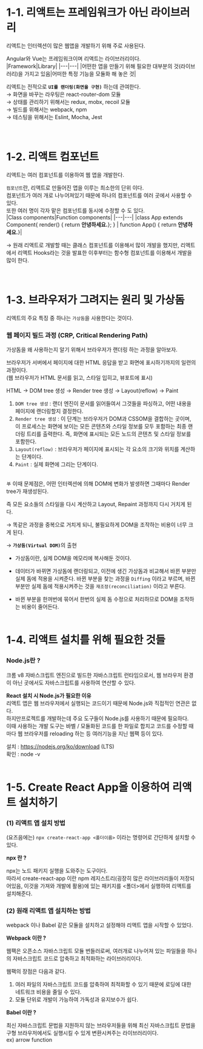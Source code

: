 # 1-1. 리액트는 프레임워크가 아닌 라이브러리
리액트는 인터렉션이 많은 웹앱을 개발하기 위해 주로 사용된다.

Angular와 Vue는 프레임워크이며 리액트는 라이브러리이다.      
|Framework|Library|
|---|---|
|어떤한 앱을 만들기 위해 필요한 대부분의 것(라이브러리)을 가지고 있음|어떠한 특정 기능을 모듈화 해 놓은 것| 

리액트는 전적으로 <b>`UI를 랜더링(화면을 구현)`</b> 하는데 관여한다.   
&rarr; 화면을 바꾸는 라우팅은 react-router-dom 모듈   
&rarr; 상태를 관리하기 위해서는 redux, mobx, recoil 모듈   
&rarr; 빌드를 위해서는 webpack, npm   
&rarr; 테스팅을 위해서는 Eslint, Mocha, Jest   
<br><br>

# 1-2. 리액트 컴포넌트 
리액트는 여러 컴포넌트를 이용하여 웹 앱을 개발한다.   

`컴포넌트`란, 리액트로 만들어진 앱을 이루는 최소한의 단위 이다.   
컴포넌트가 여러 개로 나누어져있기 때문에 하나의 컴포넌트를 여러 곳에서 사용할 수 있다.   
또한 여러 명이 각자 맡은 컴포넌트를 동시에 수정할 수 도 있다.    
|Class components|Function components|
|---|---|
|class App extends Component{ render() { return <b>안녕하세요.</b>}; } | function App() { return <b>안녕하세요.</b>}|   

&rarr; 원래 리액트로 개발할 때는 클래스 컴포넌트를 이용해서 많이 개발을 했지만, 리액트에서 리액트 Hooks라는 것을 발표한 이후부터는 함수형 컴포넌트를 이용해서 개발을 많이 한다.    
<br><br>

# 1-3. 브라우저가 그려지는 원리 및 가상돔 
리엑트의 주요 특징 중 하나는 `가상돔`을 사용한다는 것이다.   

### 웹 페이지 빌드 과정 (CRP, Critical Rendering Path)
가상돔을 왜 사용하는지 알기 위해서 브라우저가 랜더링 하는 과정을 알아보자.   

브라우저가 서버에서 페이지에 대한 HTML 응답을 받고 화면에 표시하기까지의 일련의 과정이다.   
(웹 브라우저가 HTML 문서를 읽고, 스타일 입히고, 뷰포트에 표시)


HTML &rarr; DOM tree 생성 &rarr; Render tree 생성 &rarr; Layout(reflow) &rarr; Paint  

1. `DOM tree 생성` : 랜더 엔진이 문서를 읽어들여서 그것들을 파싱하고, 어떤 내용을 페이지에 랜더링할지 결정한다.    
2. `Render tree 생성` : 이 단계는 브라우저가 DOM과 CSSOM을 결합하는 곳이며, 이 프로세스는 화면에 보이는 모든 콘텐츠와 스타일 정보를 모두 포함하는 최종 랜더링 트리를 출력한다. 즉, 화면에 표시되는 모든 노드의 콘텐츠 및 스타일 정보를 포함한다.   
3. `Layout(reflow)` : 브라우저가 페이지에 표시되는 각 요소의 크기와 위치를 계산하는 단계이다.    
4. `Paint` : 실제 화면에 그리는 단계이다.    

<br>
𖤐 이때 문제점은, 어떤 인터렉션에 의해 DOM에 변화가 발생하면 그때마다 Render tree가 재생성된다.   

즉 모든 요소들의 스타일을 다시 계산하고 Layout, Repaint 과정까지 다시 거치게 된다.   

&rarr; 똑같은 과정을 중복으로 거치게 되니, 불필요하게 DOM을 조작하는 비용이 너무 크게 된다.  

&rarr; <b>`가상돔(Virtual DOM)`</b>의 출현   

- 가상돔이란, 실제 DOM을 메모리에 복사해둔 것이다.     

- 데이터가 바뀌면 가상돔에 랜더링되고, 이전에 생긴 가상돔과 비교해서 바뀐 부분만 실제 돔에 적용을 시켜준다. 바뀐 부분을 찾는 과정을 `Diffing` 이라고 부르며, 바뀐 부분만 실제 돔에 적용시켜주는 것을 `재조정(reconciliation)` 이라고 부른다.  

- 바뀐 부분을 한꺼번에 묶어서 한번의 실제 돔 수정으로 처리하므로 DOM을 조작하는 비용이 줄어든다. 
<br><br>

# 1-4. 리액트 설치를 위해 필요한 것들 
### Node.js란 ?
크롬 v8 자바스크립트 엔진으로 빌드한 자바스크립트 런타임으로서, 웹 브라우저 환경이 아닌 곳에서도 자바스크립트를 사용하여 연산할 수 있다.    

<b> React 설치 시 Node.js가 필요한 이유 </b>  
리액트 앱은 웹 브라우저에서 실행되는 코드이기 때문에 Node.js와 직접적인 연관은 없다.    
하지만프로젝트를 개발하는데 주요 도구들이 Node.js를 사용하기 때문에 필요하다.    
이때 사용하는 개발 도구는 바벨 / 모듈화된 코드를 한 파일로 합치고 코드를 수정할 때 마다 웹 브라우저를 reloading 하는 등 여러기능을 지닌 웹팩 등이 있다.  


설치 : https://nodejs.org/ko/download   (LTS)   
확인 : node -v
<br><br>

# 1-5. Create React App을 이용하여 리액트 설치하기 
### (1) 리액트 앱 설치 방법 
(요즈음에는) `npx create-react-app <폴더이름>` 이라는 명령어로 간단하게 설치할 수 있다. 

<b> npx 란 ? </b>

npx는 노드 패키지 실행을 도와주는 도구이다.    
따라서 create-react-app 이란 npm 레지스트리(굉장히 많은 라이브러리들이 저장되어있음, 이것을 가져와 개발에 활용)에 있는 패키지를 <폴더>에서 실행하여 리액트를 설치해준다. 

### (2) 원래 리액트 앱 설치하는 방법
webpack 이나 Babel 같은 모듈을 설치하고 설정해야 리액트 앱을 시작할 수 있었다.  

<b> Webpack 이란 ? </b>

웹팩은 오픈소스 자바스크립트 모듈 번들러로써, 여러개로 나누어져 있는 파일들을 하나의 자바스크립트 코드로 압축하고 최적화하는 라이브러리이다.   

웹팩의 장점은 다음과 같다. 
1. 여러 파일의 자바스크립트 코드를 압축하여 최적화할 수 있기 때문에 로딩에 대한 네트워크 비용을 줄일 수 있다.    
2. 모듈 단위로 개발이 가능하여 가독성과 유지보수가 쉽다. 

<b> Babel 이란 ? </b>

최신 자바스크립트 문법을 지원하지 않는 브라우저들을 위해 최신 자바스크립트 문법을 구형 브라우저에서도 실행시킬 수 있게 변환시켜주는 라이브러리이다.    
ex) arrow function 

